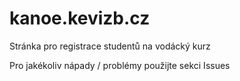 # kanoe.kevizb.cz

Stránka pro registrace studentů na vodácký kurz


Pro jakékoliv nápady / problémy použijte sekci Issues
